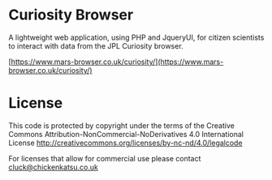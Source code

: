 # Curiosity Browser
A lightweight web application, using PHP and JqueryUI, for citizen scientists to interact with data from the JPL Curiosity browser.

[https://www.mars-browser.co.uk/curiosity/](https://www.mars-browser.co.uk/curiosity/)

# License
This code is protected by copyright under the terms of the 
Creative Commons Attribution-NonCommercial-NoDerivatives 4.0 International License
http://creativecommons.org/licenses/by-nc-nd/4.0/legalcode

For licenses that allow for commercial use please contact cluck@chickenkatsu.co.uk


